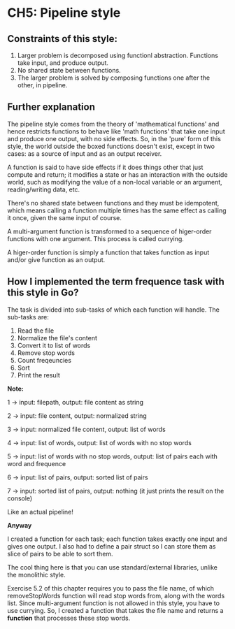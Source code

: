 # CH5: Pipeline style

## Constraints of this style:

1. Larger problem is decomposed using functionl abstraction. Functions take input, and produce output.
2. No shared state between functions.
3. The larger problem is solved by composing functions one after the other, in pipeline.


## Further explanation

The pipeline style comes from the theory of 'mathematical functions' and hence restricts functions to behave like 'math functions' that take one input and produce one output, with no side effects. So, in the 'pure' form of this style, the world outside the boxed functions doesn't exist, except in two cases: as a source of input and as an output receiver.

A function is said to have side effects if it does things other that just compute and return; it modifies a state or has an interaction with the outside world, such as modifying the value of a non-local variable or an argument, reading/writing data, etc.

There's no shared state between functions and they must be idempotent, which means calling a function multiple times has the same effect as calling it once, given the same input of course.

A multi-argument function is transformed to a sequence of higer-order functions with one argument. This process is called currying.

A higer-order function is simply a function that takes function as input and/or give function as an output.


## How I implemented the term frequence task with this style in Go?

The task is divided into sub-tasks of which each function will handle. The sub-tasks are:

1. Read the file
2. Normalize the file's content
3. Convert it to list of words
4. Remove stop words
5. Count freqeuncies
6. Sort
7. Print the result


**Note:**

1 -> input: filepath, output: file content as string

2 -> input: file content, output: normalized string

3 -> input: normalized file content, output: list of words

4 -> input: list of words, output: list of words with no stop words

5 -> input: list of words with no stop words, output: list of pairs each with word and frequence

6 -> input: list of pairs, output: sorted list of pairs

7 -> input: sorted list of pairs, output: nothing (it just prints the result on the console)

Like an actual pipeline!

**Anyway**

I created a function for each task; each function takes exactly one input and gives one output. I also had to define a pair struct so I can store them as slice of pairs to be able to sort them.

The cool thing here is that you can use standard/external libraries, unlike the monolithic style.

Exercise 5.2 of this chapter requires you to pass the file name, of which removeStopWords function will read stop words from, along with the words list. Since multi-argument function is not allowed in this style, you have to use currying. So, I created a function that takes the file name and returns a **function** that processes these stop words.

